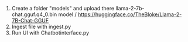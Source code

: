 1. Create a folder "models" and upload there llama-2-7b-chat.gguf.q4_0.bin model /   https://huggingface.co/TheBloke/Llama-2-7B-Chat-GGUF
2. Ingest file with ingest.py
3. Run UI with Chatbotinterface.py
